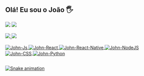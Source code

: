 ## Olá! Eu sou o João 🖐️

<div>
  <a href = "mailto:joaorjoaquim@gmail.com"><img src="https://img.shields.io/badge/Gmail-D14836?style=for-the-badge&logo=gmail&logoColor=white" target="_blank"></a>
  <a href="https://www.linkedin.com/in/joão-ricardo-joaquim-a7146111a/" target="_blank"><img src="https://img.shields.io/badge/-LinkedIn-%230077B5?style=for-the-badge&logo=linkedin&logoColor=white" target="_blank"></a> 
</div>

<br>
<div>
  <a href="https://github.com/joaorjoaquim">
  <img " src="https://github-readme-stats.vercel.app/api?username=joaorjoaquim&show_icons=true&theme=prussian&include_all_commits=true&count_private=true"/>
  <img " src="https://github-readme-stats.vercel.app/api/top-langs/?username=joaorjoaquim&layout=compact&show_icons=true&theme=prussian&include_all_commits=true&count_private=true"/>
</div>  


<div style="display: inline_block"><br>
  <img align="center" alt="John-Js" src="https://img.shields.io/badge/JavaScript-F7DF1E?style=for-the-badge&logo=javascript&logoColor=black">
  <img align="center" alt="John-React" src="https://img.shields.io/badge/React-20232A?style=for-the-badge&logo=react&logoColor=61DAFB">
  <img align="center" alt="John-React-Native" src="https://img.shields.io/badge/React_Native-20232A?style=for-the-badge&logo=react&logoColor=61DAFB">
  <img align="center" alt="John-NodeJS" src="https://img.shields.io/badge/Node.js-43853D?style=for-the-badge&logo=node.js&logoColor=white">
  <img align="center" alt="John-CSS" src="https://img.shields.io/badge/CSS3-1572B6?style=for-the-badge&logo=css3&logoColor=white">
  <img align="center" alt="John-Python" src="https://img.shields.io/badge/Python-14354C?style=for-the-badge&logo=python&logoColor=white">
</div>
  
  ##
  
  <div> 

 
  ![Snake animation](https://github.com/joaorjoaquim/joaorjoaquim/blob/output/github-contribution-grid-snake.svg)
 
</div>
  
